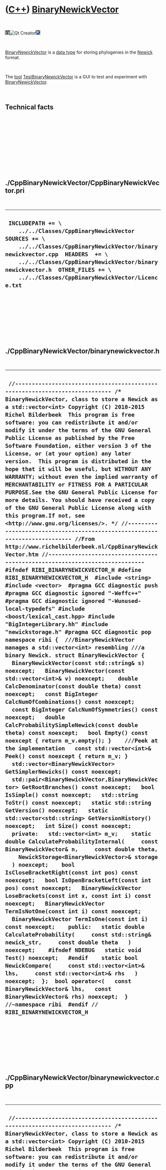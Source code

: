 



 

 

 

 

 

([C++](Cpp.htm)) [BinaryNewickVector](CppBinaryNewickVector.htm)
================================================================

 

![STL](PicStl.png)![Qt
Creator](PicQtCreator.png)![Lubuntu](PicLubuntu.png)

 

[BinaryNewickVector](CppBinaryNewickVector.htm) is a [data
type](CppDataType.htm) for storing phylogenies in the
[Newick](CppNewick.htm) format.

 

The [tool](Tools.htm)
[TestBinaryNewickVector](ToolTestBinaryNewickVector.htm) is a GUI to
test and experiment with
[BinaryNewickVector](CppBinaryNewickVector.htm).

 

Technical facts
---------------

 

 

 

 

 

 

./CppBinaryNewickVector/CppBinaryNewickVector.pri
-------------------------------------------------

 

  --------------------------------------------------------------------------------------------------------------------------------------------------------------------------------------------------------------------------------------------------------------------------------------------
  ` INCLUDEPATH += \     ../../Classes/CppBinaryNewickVector  SOURCES += \     ../../Classes/CppBinaryNewickVector/binarynewickvector.cpp  HEADERS  += \     ../../Classes/CppBinaryNewickVector/binarynewickvector.h  OTHER_FILES += \     ../../Classes/CppBinaryNewickVector/Licence.txt`
  --------------------------------------------------------------------------------------------------------------------------------------------------------------------------------------------------------------------------------------------------------------------------------------------

 

 

 

 

 

./CppBinaryNewickVector/binarynewickvector.h
--------------------------------------------

 

  ----------------------------------------------------------------------------------------------------------------------------------------------------------------------------------------------------------------------------------------------------------------------------------------------------------------------------------------------------------------------------------------------------------------------------------------------------------------------------------------------------------------------------------------------------------------------------------------------------------------------------------------------------------------------------------------------------------------------------------------------------------------------------------------------------------------------------------------------------------------------------------------------------------------------------------------------------------------------------------------------------------------------------------------------------------------------------------------------------------------------------------------------------------------------------------------------------------------------------------------------------------------------------------------------------------------------------------------------------------------------------------------------------------------------------------------------------------------------------------------------------------------------------------------------------------------------------------------------------------------------------------------------------------------------------------------------------------------------------------------------------------------------------------------------------------------------------------------------------------------------------------------------------------------------------------------------------------------------------------------------------------------------------------------------------------------------------------------------------------------------------------------------------------------------------------------------------------------------------------------------------------------------------------------------------------------------------------------------------------------------------------------------------------------------------------------------------------------------------------------------------------------------------------------------------------------------------------------------------------------------------------------------------------------------------------------------------------------------------------------------------------------------------------------------------------------------------------------------------------------------------------------------------------------------------------------------------------------------------------------------------------------------------------------------------------------------------------------------------------------------------------------------------------------------------------------------------------------------------------------------------------------------------------------------------------------------------------------------------------------------------------------------------------------------------------------------------------------------------
  ` //--------------------------------------------------------------------------- /* BinaryNewickVector, class to store a Newick as a std::vector<int> Copyright (C) 2010-2015 Richel Bilderbeek  This program is free software: you can redistribute it and/or modify it under the terms of the GNU General Public License as published by the Free Software Foundation, either version 3 of the License, or (at your option) any later version.  This program is distributed in the hope that it will be useful, but WITHOUT ANY WARRANTY; without even the implied warranty of MERCHANTABILITY or FITNESS FOR A PARTICULAR PURPOSE.See the GNU General Public License for more details. You should have received a copy of the GNU General Public License along with this program.If not, see <http://www.gnu.org/licenses/>. */ //--------------------------------------------------------------------------- //From http://www.richelbilderbeek.nl/CppBinaryNewickVector.htm //--------------------------------------------------------------------------- #ifndef RIBI_BINARYNEWICKVECTOR_H #define RIBI_BINARYNEWICKVECTOR_H  #include <string> #include <vector>  #pragma GCC diagnostic push #pragma GCC diagnostic ignored "-Weffc++" #pragma GCC diagnostic ignored "-Wunused-local-typedefs" #include <boost/lexical_cast.hpp> #include "BigIntegerLibrary.hh" #include "newickstorage.h" #pragma GCC diagnostic pop  namespace ribi {  ///BinaryNewickVector manages a std::vector<int> resembling ///a binary Newick. struct BinaryNewickVector {   BinaryNewickVector(const std::string& s) noexcept;   BinaryNewickVector(const std::vector<int>& v) noexcept;    double CalcDenominator(const double theta) const noexcept;   const BigInteger CalcNumOfCombinations() const noexcept;   const BigInteger CalcNumOfSymmetries() const noexcept;   double CalcProbabilitySimpleNewick(const double theta) const noexcept;   bool Empty() const noexcept { return m_v.empty(); }    ///Peek at the implementation   const std::vector<int>& Peek() const noexcept { return m_v; }   std::vector<BinaryNewickVector> GetSimplerNewicks() const noexcept;   std::pair<BinaryNewickVector,BinaryNewickVector> GetRootBranches() const noexcept;   bool IsSimple() const noexcept;   std::string ToStr() const noexcept;   static std::string GetVersion() noexcept;   static std::vector<std::string> GetVersionHistory() noexcept;   int Size() const noexcept;     private:   std::vector<int> m_v;    static double CalculateProbabilityInternal(     const BinaryNewickVector& n,     const double theta,     NewickStorage<BinaryNewickVector>& storage   ) noexcept;    bool IsCloseBracketRight(const int pos) const noexcept;   bool IsOpenBracketLeft(const int pos) const noexcept;   BinaryNewickVector LoseBrackets(const int x, const int i) const noexcept;   BinaryNewickVector TermIsNotOne(const int i) const noexcept;   BinaryNewickVector TermIsOne(const int i) const noexcept;    public:   static double CalculateProbability(     const std::string& newick_str,     const double theta   ) noexcept;    #ifndef NDEBUG   static void Test() noexcept;   #endif    static bool NewickCompare(     const std::vector<int>& lhs,     const std::vector<int>& rhs   ) noexcept;  };  bool operator<(   const BinaryNewickVector& lhs,   const BinaryNewickVector& rhs) noexcept;  } //~namespace ribi  #endif // RIBI_BINARYNEWICKVECTOR_H`
  ----------------------------------------------------------------------------------------------------------------------------------------------------------------------------------------------------------------------------------------------------------------------------------------------------------------------------------------------------------------------------------------------------------------------------------------------------------------------------------------------------------------------------------------------------------------------------------------------------------------------------------------------------------------------------------------------------------------------------------------------------------------------------------------------------------------------------------------------------------------------------------------------------------------------------------------------------------------------------------------------------------------------------------------------------------------------------------------------------------------------------------------------------------------------------------------------------------------------------------------------------------------------------------------------------------------------------------------------------------------------------------------------------------------------------------------------------------------------------------------------------------------------------------------------------------------------------------------------------------------------------------------------------------------------------------------------------------------------------------------------------------------------------------------------------------------------------------------------------------------------------------------------------------------------------------------------------------------------------------------------------------------------------------------------------------------------------------------------------------------------------------------------------------------------------------------------------------------------------------------------------------------------------------------------------------------------------------------------------------------------------------------------------------------------------------------------------------------------------------------------------------------------------------------------------------------------------------------------------------------------------------------------------------------------------------------------------------------------------------------------------------------------------------------------------------------------------------------------------------------------------------------------------------------------------------------------------------------------------------------------------------------------------------------------------------------------------------------------------------------------------------------------------------------------------------------------------------------------------------------------------------------------------------------------------------------------------------------------------------------------------------------------------------------------------------------------------------------------------

 

 

 

 

 

./CppBinaryNewickVector/binarynewickvector.cpp
----------------------------------------------

 

  ------------------------------------------------------------------------------------------------------------------------------------------------------------------------------------------------------------------------------------------------------------------------------------------------------------------------------------------------------------------------------------------------------------------------------------------------------------------------------------------------------------------------------------------------------------------------------------------------------------------------------------------------------------------------------------------------------------------------------------------------------------------------------------------------------------------------------------------------------------------------------------------------------------------------------------------------------------------------------------------------------------------------------------------------------------------------------------------------------------------------------------------------------------------------------------------------------------------------------------------------------------------------------------------------------------------------------------------------------------------------------------------------------------------------------------------------------------------------------------------------------------------------------------------------------------------------------------------------------------------------------------------------------------------------------------------------------------------------------------------------------------------------------------------------------------------------------------------------------------------------------------------------------------------------------------------------------------------------------------------------------------------------------------------------------------------------------------------------------------------------------------------------------------------------------------------------------------------------------------------------------------------------------------------------------------------------------------------------------------------------------------------------------------------------------------------------------------------------------------------------------------------------------------------------------------------------------------------------------------------------------------------------------------------------------------------------------------------------------------------------------------------------------------------------------------------------------------------------------------------------------------------------------------------------------------------------------------------------------------------------------------------------------------------------------------------------------------------------------------------------------------------------------------------------------------------------------------------------------------------------------------------------------------------------------------------------------------------------------------------------------------------------------------------------------------------------------------------------------------------------------------------------------------------------------------------------------------------------------------------------------------------------------------------------------------------------------------------------------------------------------------------------------------------------------------------------------------------------------------------------------------------------------------------------------------------------------------------------------------------------------------------------------------------------------------------------------------------------------------------------------------------------------------------------------------------------------------------------------------------------------------------------------------------------------------------------------------------------------------------------------------------------------------------------------------------------------------------------------------------------------------------------------------------------------------------------------------------------------------------------------------------------------------------------------------------------------------------------------------------------------------------------------------------------------------------------------------------------------------------------------------------------------------------------------------------------------------------------------------------------------------------------------------------------------------------------------------------------------------------------------------------------------------------------------------------------------------------------------------------------------------------------------------------------------------------------------------------------------------------------------------------------------------------------------------------------------------------------------------------------------------------------------------------------------------------------------------------------------------------------------------------------------------------------------------------------------------------------------------------------------------------------------------------------------------------------------------------------------------------------------------------------------------------------------------------------------------------------------------------------------------------------------------------------------------------------------------------------------------------------------------------------------------------------------------------------------------------------------------------------------------------------------------------------------------------------------------------------------------------------------------------------------------------------------------------------------------------------------------------------------------------------------------------------------------------------------------------------------------------------------------------------------------------------------------------------------------------------------------------------------------------------------------------------------------------------------------------------------------------------------------------------------------------------------------------------------------------------------------------------------------------------------------------------------------------------------------------------------------------------------------------------------------------------------------------------------------------------------------------------------------------------------------------------------------------------------------------------------------------------------------------------------------------------------------------------------------------------------------------------------------------------------------------------------------------------------------------------------------------------------------------------------------------------------------------------------------------------------------------------------------------------------------------------------------------------------------------------------------------------------------------------------------------------------------------------------------------------------------------------------------------------------------------------------------------------------------------------------------------------------------------------------------------------------------------------------------------------------------------------------------------------------------------------------------------------------------------------------------------------------------------------------------------------------------------------------------------------------------------------------------------------------------------------------------------------------------------------------------------------------------------------------------------------------------------------------------------------------------------------------------------------------------------------------------------------------------------------------------------------------------------------------------------------------------------------------------------------------------------------------------------------------------------------------------------------------------------------------------------------------------------------------------------------------------------------------------------------------------------------------------------------------------------------------------------------------------------------------------------------------------------------------------------------------------------------------------------------------------------------------------------------------------------------------------------------------------------------------------------------------------------------------------------------------------------------------------------------------------------------------------------------------------------------------------------------------------------------------------------------------------------------------------------------------------------------------------------------------------------------------------------------------------------------------------------------------------------------------------------------------------------------------------------------------------------------------------------------------------------------------------------------------------------------------------------------------------------------------------------------------------------------------------------------------------------------------------------------------------------------------------------------------------------------------------------------------------------------------------------------------------------------------------------------------------------------------------------------------------------------------------------------------------------------------------------------------------------------------------------------------------------------------------------------------------------------------------------------------------------------------------------------------------------------------------------------------------------------------------------------------------------------------------------------------------------------------------------------------------------------------------------------------------------------------------------------------------------------------------------------------------------------------------------------------------------------------------------------------------------------------------------------------------------------------------------------------------------------------------------------------------------------------------------------------------------------------------------------------------------------------------------------------------------------------------------------------------------------------------------------------------------------------------------------------------------------------------------------------------------------------------------------------------------------------------------------------------------------------------------------------------------------------------------------------------------------------------------------------------------------------------------------------------------------------------------------------------------------------------------------------------------------------------------------------------------------------------------------------------------------------------------------------------------------------------------------------------------------------------------------------------------------------------------------------------------------------------------------------------------------------------------------------------------------------------------------------------------------------------------------------------------------------------------------------------------------------------------------------------------------------------------------------------------------------------------------------------------------------------------------------------------------------------------------------------------------------------------------------------------------------------------------------------------------------------------------------------------------------------------------------------------------------------------------------------------------------------------------------------------------------------------------------------------------------------------------------------------------------------------------------------------------------------------------------------------------------------------------------------------------------------------------------------------------------------------------------------------------------------------------------------------------------------------------------------------------------------------------------------------------------------------------------------------------------------------------------------------------------------------------------------------------------------------------------------------------------------------------------------------------------------------------------------------------------------------------------------------------------------------------------------------------------------------------------------------------------------------------------------------------------------------------------------------------------------------------------------------------------------------------------------------------------------------------------------------------------------------------------------------------------------------------------------------------------------------------------------------------------------------------------------------------------------------------------------------------------------------------------------------------------------------------------------------------------------------------------------------------------------------------------------------------------------------------------------------------------------------------------------------------------------------------------------------------------------------------------------------------------------------------------------------------------------------------------------------------------------------------------------------------------------------------------------------------------------------------------------------------------------------------------------------------------------------------------------------------------------------------------------------------------------------------------------------------------------------------------------------------------------------------------------------------------------------------------------------------------------------------------------------------------------------------------------------------------------------------------------------------------------------------------------------------------------------------------------------------------------------------------------------------------------------------------------------------------------------------------------------------------------------------------------------------------------------------------------------------------
  ` //--------------------------------------------------------------------------- /* BinaryNewickVector, class to store a Newick as a std::vector<int> Copyright (C) 2010-2015 Richel Bilderbeek  This program is free software: you can redistribute it and/or modify it under the terms of the GNU General Public License as published by the Free Software Foundation, either version 3 of the License, or (at your option) any later version.  This program is distributed in the hope that it will be useful, but WITHOUT ANY WARRANTY; without even the implied warranty of MERCHANTABILITY or FITNESS FOR A PARTICULAR PURPOSE.See the GNU General Public License for more details. You should have received a copy of the GNU General Public License along with this program.If not, see <http://www.gnu.org/licenses/>. */ //--------------------------------------------------------------------------- //From http://www.richelbilderbeek.nl/CppBinaryNewickVector.htm //--------------------------------------------------------------------------- #pragma GCC diagnostic push #pragma GCC diagnostic ignored "-Weffc++" #pragma GCC diagnostic ignored "-Wunused-local-typedefs" #pragma GCC diagnostic ignored "-Wunused-but-set-parameter" #include "binarynewickvector.h"  #include <algorithm> #include <cassert> #include <deque> #include <iostream> #include <functional> #include <map> #include <numeric> #include <stdexcept> #include <string> #include <sstream> #include <vector>  #include <boost/numeric/conversion/cast.hpp>  #include <boost/lexical_cast.hpp>  #include "BigIntegerLibrary.hh" #include "testtimer.h" #include "newick.h"  #pragma GCC diagnostic pop  ribi::BinaryNewickVector::BinaryNewickVector(const std::string& s) noexcept   : m_v{Newick().StringToNewick(s)} {   #ifndef NDEBUG   Test();   #endif    assert(Newick().IsUnaryNewick(Newick().StringToNewick(s))       || Newick().IsBinaryNewick(Newick().StringToNewick(s)));    //Can I add these as well?   //assert(Newick().IsUnaryNewick(m_v) || Newick().IsBinaryNewick(m_v));   //assert(m_v.empty() || Newick::IsNewick(m_v)); }  ribi::BinaryNewickVector::BinaryNewickVector(const std::vector<int>& v) noexcept   : m_v{v} {   #ifndef NDEBUG   Test();   #endif    assert(Newick().IsUnaryNewick(m_v) || Newick().IsBinaryNewick(m_v));   assert(m_v.empty() || Newick().IsNewick(m_v)); }  double ribi::BinaryNewickVector::CalcDenominator(const double theta) const noexcept {   return Newick().CalcDenominator(Peek(),theta); }  const BigInteger ribi::BinaryNewickVector::CalcNumOfCombinations() const noexcept {   assert(Newick().IsNewick(m_v));   return Newick().CalcNumOfCombinationsBinary(m_v); }  const BigInteger ribi::BinaryNewickVector::CalcNumOfSymmetries() const noexcept {   assert(Newick().IsNewick(m_v));   return Newick().CalcNumOfSymmetriesBinary(m_v); }  double ribi::BinaryNewickVector::CalcProbabilitySimpleNewick(const double theta) const noexcept {   assert(Newick().IsSimple(m_v));   assert(theta > 0.0);   return Newick().CalcProbabilitySimpleNewick(m_v,theta); }  double ribi::BinaryNewickVector::CalculateProbability(   const std::string& newick_str,   const double theta ) noexcept {   assert(Newick().IsNewick(newick_str));   assert(Newick().IsUnaryNewick(Newick().StringToNewick(newick_str))       || Newick().IsBinaryNewick(Newick().StringToNewick(newick_str)));   assert(theta > 0.0);   BinaryNewickVector newick(newick_str);   NewickStorage<BinaryNewickVector> storage(newick);   return CalculateProbabilityInternal(     newick,     theta,     storage);  }  double ribi::BinaryNewickVector::CalculateProbabilityInternal(   const BinaryNewickVector& n,   const double theta,   NewickStorage<BinaryNewickVector>& storage) noexcept {   //#define DEBUG_BINARYNEWICKVECTOR_CALCULATEPROBABILITYINTERNAL   while(1)   {     try     {       //Is n already known?       {         const double p = storage.Find(n);         if (p!=0.0)         {           return p;         }       }        //Check for simple phylogeny       if (n.IsSimple())       {         const double p = n.CalcProbabilitySimpleNewick(theta);         storage.Store(n,p);         return p;       }       //Complex       //Generate other Newicks and their coefficients       std::vector<double> coefficients;       std::vector<BinaryNewickVector> newicks;       {         const double d = n.CalcDenominator(theta);         #ifdef DEBUG_BINARYNEWICKVECTOR_CALCULATEPROBABILITYINTERNAL         TRACE("Denominator for "           + n.ToStr()           + " = "           + boost::lexical_cast<std::string>(d));         #endif         typedef std::pair<std::vector<int>,int> NewickFrequencyPair;         const std::vector<NewickFrequencyPair> newick_freqs           = Newick().GetSimplerNewicksFrequencyPairs(n.Peek());         for(const NewickFrequencyPair& p: newick_freqs)         {           const int frequency = p.second;           assert(frequency > 0);           if (frequency == 1)           {             newicks.push_back(p.first);             coefficients.push_back(theta / d);           }           else           {             const double f_d = static_cast<double>(frequency);             newicks.push_back(p.first);             coefficients.push_back( (f_d*(f_d-1.0)) / d);           }           #ifdef DEBUG_BINARYNEWICKVECTOR_CALCULATEPROBABILITYINTERNAL           TRACE("BinaryNewickVector "             + Newick::NewickToString(p.first)             + " has coefficient "             + boost::lexical_cast<std::string>(coefficients.back())             + '\n';          #endif         }       }       //Ask help about these new Newicks       {         const int sz = newicks.size();         assert(newicks.size() == coefficients.size() );         double p = 0.0;         for (int i=0; i!=sz; ++i)         {           //Recursive function call           p+=(coefficients[i] * CalculateProbabilityInternal(newicks[i],theta,storage));         }         storage.Store(n,p);         return p;       }     }     catch (std::bad_alloc& e)     {       storage.CleanUp();       std::cerr << "std::bad_alloc\n";     }     catch (std::exception& e)     {       storage.CleanUp();       std::cerr << "std::exception";     }     catch (...)     {       storage.CleanUp();       std::cerr << "Unknown exception\n";     }   } }  std::vector<ribi::BinaryNewickVector> ribi::BinaryNewickVector::GetSimplerNewicks() const noexcept {   assert(Newick().IsNewick(m_v));   const std::vector<std::vector<int> > v = Newick().GetSimplerBinaryNewicks(m_v);   std::vector<BinaryNewickVector> w(std::begin(v),std::end(v));   return w; }  std::pair<ribi::BinaryNewickVector,ribi::BinaryNewickVector>   ribi::BinaryNewickVector::GetRootBranches() const noexcept {   assert(Newick().IsNewick(m_v));   std::pair<std::vector<int>,std::vector<int> > p     = Newick().GetRootBranchesBinary(m_v);   return p; }  std::string ribi::BinaryNewickVector::GetVersion() noexcept {   return "3.1"; }  std::vector<std::string> ribi::BinaryNewickVector::GetVersionHistory() noexcept {   return {     "2009-06-01: Version 1.0: Initial version",     "2010-08-10: Version 1.1: Major architectural revision",     "2011-02-20: Version 1.2: Removed helper functions from global namespace",     "2011-02-22: Version 2.0: Changed file management",     "2011-03-01: Version 3.0: major rewrite of algorithms",     "2011-04-08: Version 3.1: fixed error forgiven by G++, but fatal for i686-pc-mingw32-qmake"   }; }   bool ribi::BinaryNewickVector::IsCloseBracketRight(const int pos) const noexcept {   const int sz = m_v.size();    assert(pos >= 0);   assert(pos < sz);   assert(m_v[pos]==1);    for (int i=pos+1; i!=sz; ++i) //+1 because v[pos]==1   {     const int x = m_v[i];     if (x == Newick::bracket_close) return true;     if (x == Newick::bracket_open) return false;   }   //There will always be a final closing bracket at the right   // that is not stored in a SortedBinaryNewickVector's std::vector   return true; }  bool ribi::BinaryNewickVector::IsOpenBracketLeft(const int pos) const noexcept {   assert(pos >= 0);   assert(pos < static_cast<int>(m_v.size()));   assert(m_v[pos]==1);    for (int i=pos-1; i!=-1; --i) //-1, because v[pos]==1   {     const int x = m_v[i];     if (x == Newick::bracket_open) return true;     if (x == Newick::bracket_close) return false;   }   //There will always be a trailing opening bracket at the left   // that is not stored in a SortedBinaryNewickVector's std::vector   return true; }  bool ribi::BinaryNewickVector::IsSimple() const noexcept {   return Newick().IsSimple(m_v); }  //void ribi::BinaryNewickVector::SetTheta(const double theta) //{ //  assert(theta > 0.0); //  m_theta = theta; //}  //Does the following conversions: // (5,(5,1)) -> (5,6) // (4,(5,1)) -> (4,6) // (4,(3,1)) -> (4,4) // (4,(1,1)) -> (4,2) // string_pos points at an index in the string current.newick after the '1' // For example, for (4,(3,1)) the string_pos equals 7 // num is the other value between brackets // For example, for (4,(3,1)) num will equal 3 // (5,(5,1)) -> (5,6) // -> sz = 9 // -> bracket_open_pos  = 3 // -> bracket_close_pos = 7 // -> sz_loss = 4 = 7 - 3 = bracket_close_pos - bracket_open_pos // -> new_sz = 5 ribi::BinaryNewickVector ribi::BinaryNewickVector::LoseBrackets(const int x, const int i) const noexcept {   assert(i >= 0);   assert(i < Size());   assert(m_v[i] == 1);   assert(x>0);   std::vector<int> v_copy = m_v;    const int bracket_open_pos     = Newick().FindPosBefore(m_v,ribi::Newick::bracket_open,i);   assert(bracket_open_pos > -1);   const int bracket_close_pos     = Newick().FindPosAfter(m_v,Newick::bracket_close,i);   assert(bracket_close_pos < Size());   const int sz = Size();   const int sz_lose = bracket_close_pos - bracket_open_pos;   const int sz_new = sz - sz_lose;   v_copy[bracket_open_pos] = x+1;   const std::vector<int>::iterator begin_iter(&v_copy[bracket_close_pos+1]);   const std::vector<int>::iterator output_iter(&v_copy[bracket_open_pos+1]);   std::copy(begin_iter,v_copy.end(),output_iter);   v_copy.resize(sz_new);    return BinaryNewickVector(v_copy); }  bool ribi::BinaryNewickVector::NewickCompare(   const std::vector<int>& lhs,   const std::vector<int>& rhs) noexcept {   const int l_sz = lhs.size();   const int r_sz = rhs.size();   if (l_sz < r_sz) return true;   if (l_sz > r_sz) return false;    typedef std::vector<int>::const_iterator Iter;   Iter lhs_iter = lhs.begin();   const Iter lhs_end = lhs.end();   Iter rhs_iter = rhs.begin();    for ( ; lhs_iter != lhs_end; ++lhs_iter, ++rhs_iter)   {     const int x_l = *lhs_iter;     const int x_r = *rhs_iter;     if (x_l < x_r) return true;     if (x_l > x_r) return false;   }   return false; }  int ribi::BinaryNewickVector::Size() const noexcept {   return boost::numeric_cast<int>(m_v.size()); }  ribi::BinaryNewickVector ribi::BinaryNewickVector::TermIsNotOne(const int i) const noexcept {   assert(m_v[i]>1);   std::vector<int> v(m_v);   --v[i];   return BinaryNewickVector(v); }  //TermIsOne is called whenever a '1' is found in a newick structure //string_pos has the index of the character after this '1' // (when a string has multiple 1's, TermIsOne is called for each '1', //  with each time a different string_pos) //If this '1' is between two brackets, with one other number, //  these two numbers are added and the brackets are removed //If this '1' is not between two brackets, //  the newick string returned is empty //Conversion examples // (3,(15,1)), string_pos 8 -> (3,16) //         ^   EXIT1 // (2,(23,1)), string_pos 8 -> (2,24) //         ^   EXIT1 // (1,(20,5)), string_pos 2 -> [empty] //   ^         EXIT-2 // (1,(1,1)), string_pos 2 -> [empty] //   ^         EXIT-2 // (1,(1,1)), string_pos 5 -> (1,2) //      ^      EXIT-2 // (1,(1,1)), string_pos 7 -> (1,2) //        ^    EXIT-1 // ((1,2,3),3), string_pos 3 -> (3,3) //Might be incorrect: algorithm holds for two numbers between brackets //    ^ ribi::BinaryNewickVector ribi::BinaryNewickVector::TermIsOne(const int i) const noexcept {   const int sz = m_v.size();    //assert(new_newick.empty());   assert(i < sz);   assert(m_v[i] == 1); //Must be a 1    const bool open_bracket_left     = IsOpenBracketLeft(i);   const bool close_bracket_right     = IsCloseBracketRight(i);    if (open_bracket_left == true     && close_bracket_right == true)   {     //Find other_value     int other_value = 0;     //If adjecent to the left is a comma     // and subsequently a value,     if (i > 0       && m_v[i-1]  > 0)     {       other_value = m_v[i-1];     }     else if (i + 1 < sz       && m_v[i+1]  > 0)     {       other_value = m_v[i+1];     }      assert(other_value >= 1);     return LoseBrackets(other_value,i);   }    //Return an empty SortedBinaryNewickVector   return BinaryNewickVector(std::vector<int>()); }   #ifndef NDEBUG void ribi::BinaryNewickVector::Test() noexcept {   {     static bool is_tested{false};     if (is_tested) return;     is_tested = true;   }   {     Newick();   }   const TestTimer test_timer(__func__,__FILE__,1.0);   const bool verbose{false};    //Check that well-formed Newicks are confirmed valid   {     const auto v = Newick().CreateValidNewicks();     for(const auto& s: v)     {       if (verbose) { TRACE("I must be accepted: " + s); }       //Check if valid newicks (as std::string) are marked as valid       try       {         Newick().CheckNewick(s);       }       catch (std::exception& e)       {         std::cerr << "(" << __FILE__ << "," << __LINE__ << ") "           << s << ": " << e.what() << '\n';       }       //Check if valid newicks (as std::vector) are marked as valid       try       {         const std::vector<int> n = Newick().StringToNewick(s);         Newick().CheckNewick(n);         assert(Newick().IsNewick(n));       }       catch (std::exception& e)       {         std::cerr << s           << " (converted to std::vector<int>): "           << e.what();       }       //Check std::string conversion (from BinaryNewickVector(std::string))       if ( !Newick().IsUnaryNewick(Newick().StringToNewick(s))         && !Newick().IsBinaryNewick(Newick().StringToNewick(s)))       {         continue;       }       try       {         BinaryNewickVector temp(s);         assert(s == temp.ToStr());       }       catch (std::exception& e)       {         std::cerr << s           << " (BinaryNewickVector from std::string): "           << e.what();       }       //Check std::string conversion (from BinaryNewickVector(std::vector<int>))       try       {         const std::vector<int> n = Newick().StringToNewick(s);         BinaryNewickVector temp(n);         assert(s == temp.ToStr());       }       catch (std::exception& e)       {         std::cerr << s           << " (BinaryNewickVector from std::vector<int>): "           << e.what();       }       assert(Newick().IsNewick(s));       //Check the simpler Newicks       {         const std::vector<std::vector<int> > simpler           = Newick().GetSimplerBinaryNewicks(             Newick().StringToNewick(s));         for(const std::vector<int> simple: simpler)         {           assert(Newick().IsNewick(simple));           Newick().CheckNewick(simple);         }       }       //Check the branches, only of binary Newicks       if (Newick().IsBinaryNewick(Newick().StringToNewick(s)))       {         const std::pair<std::vector<int>,std::vector<int> > b             = Newick().GetRootBranchesBinary(Newick().StringToNewick(s));         assert(Newick().IsNewick(b.first));         assert(Newick().IsNewick(b.second));       }     }   } } #endif  std::string ribi::BinaryNewickVector::ToStr() const noexcept {   assert(Newick().IsNewick(m_v));   return Newick().NewickToString(m_v); }  bool ribi::operator<(const BinaryNewickVector& lhs, const BinaryNewickVector& rhs) noexcept {   return ribi::BinaryNewickVector::NewickCompare(lhs.Peek(),rhs.Peek()); }`
  ------------------------------------------------------------------------------------------------------------------------------------------------------------------------------------------------------------------------------------------------------------------------------------------------------------------------------------------------------------------------------------------------------------------------------------------------------------------------------------------------------------------------------------------------------------------------------------------------------------------------------------------------------------------------------------------------------------------------------------------------------------------------------------------------------------------------------------------------------------------------------------------------------------------------------------------------------------------------------------------------------------------------------------------------------------------------------------------------------------------------------------------------------------------------------------------------------------------------------------------------------------------------------------------------------------------------------------------------------------------------------------------------------------------------------------------------------------------------------------------------------------------------------------------------------------------------------------------------------------------------------------------------------------------------------------------------------------------------------------------------------------------------------------------------------------------------------------------------------------------------------------------------------------------------------------------------------------------------------------------------------------------------------------------------------------------------------------------------------------------------------------------------------------------------------------------------------------------------------------------------------------------------------------------------------------------------------------------------------------------------------------------------------------------------------------------------------------------------------------------------------------------------------------------------------------------------------------------------------------------------------------------------------------------------------------------------------------------------------------------------------------------------------------------------------------------------------------------------------------------------------------------------------------------------------------------------------------------------------------------------------------------------------------------------------------------------------------------------------------------------------------------------------------------------------------------------------------------------------------------------------------------------------------------------------------------------------------------------------------------------------------------------------------------------------------------------------------------------------------------------------------------------------------------------------------------------------------------------------------------------------------------------------------------------------------------------------------------------------------------------------------------------------------------------------------------------------------------------------------------------------------------------------------------------------------------------------------------------------------------------------------------------------------------------------------------------------------------------------------------------------------------------------------------------------------------------------------------------------------------------------------------------------------------------------------------------------------------------------------------------------------------------------------------------------------------------------------------------------------------------------------------------------------------------------------------------------------------------------------------------------------------------------------------------------------------------------------------------------------------------------------------------------------------------------------------------------------------------------------------------------------------------------------------------------------------------------------------------------------------------------------------------------------------------------------------------------------------------------------------------------------------------------------------------------------------------------------------------------------------------------------------------------------------------------------------------------------------------------------------------------------------------------------------------------------------------------------------------------------------------------------------------------------------------------------------------------------------------------------------------------------------------------------------------------------------------------------------------------------------------------------------------------------------------------------------------------------------------------------------------------------------------------------------------------------------------------------------------------------------------------------------------------------------------------------------------------------------------------------------------------------------------------------------------------------------------------------------------------------------------------------------------------------------------------------------------------------------------------------------------------------------------------------------------------------------------------------------------------------------------------------------------------------------------------------------------------------------------------------------------------------------------------------------------------------------------------------------------------------------------------------------------------------------------------------------------------------------------------------------------------------------------------------------------------------------------------------------------------------------------------------------------------------------------------------------------------------------------------------------------------------------------------------------------------------------------------------------------------------------------------------------------------------------------------------------------------------------------------------------------------------------------------------------------------------------------------------------------------------------------------------------------------------------------------------------------------------------------------------------------------------------------------------------------------------------------------------------------------------------------------------------------------------------------------------------------------------------------------------------------------------------------------------------------------------------------------------------------------------------------------------------------------------------------------------------------------------------------------------------------------------------------------------------------------------------------------------------------------------------------------------------------------------------------------------------------------------------------------------------------------------------------------------------------------------------------------------------------------------------------------------------------------------------------------------------------------------------------------------------------------------------------------------------------------------------------------------------------------------------------------------------------------------------------------------------------------------------------------------------------------------------------------------------------------------------------------------------------------------------------------------------------------------------------------------------------------------------------------------------------------------------------------------------------------------------------------------------------------------------------------------------------------------------------------------------------------------------------------------------------------------------------------------------------------------------------------------------------------------------------------------------------------------------------------------------------------------------------------------------------------------------------------------------------------------------------------------------------------------------------------------------------------------------------------------------------------------------------------------------------------------------------------------------------------------------------------------------------------------------------------------------------------------------------------------------------------------------------------------------------------------------------------------------------------------------------------------------------------------------------------------------------------------------------------------------------------------------------------------------------------------------------------------------------------------------------------------------------------------------------------------------------------------------------------------------------------------------------------------------------------------------------------------------------------------------------------------------------------------------------------------------------------------------------------------------------------------------------------------------------------------------------------------------------------------------------------------------------------------------------------------------------------------------------------------------------------------------------------------------------------------------------------------------------------------------------------------------------------------------------------------------------------------------------------------------------------------------------------------------------------------------------------------------------------------------------------------------------------------------------------------------------------------------------------------------------------------------------------------------------------------------------------------------------------------------------------------------------------------------------------------------------------------------------------------------------------------------------------------------------------------------------------------------------------------------------------------------------------------------------------------------------------------------------------------------------------------------------------------------------------------------------------------------------------------------------------------------------------------------------------------------------------------------------------------------------------------------------------------------------------------------------------------------------------------------------------------------------------------------------------------------------------------------------------------------------------------------------------------------------------------------------------------------------------------------------------------------------------------------------------------------------------------------------------------------------------------------------------------------------------------------------------------------------------------------------------------------------------------------------------------------------------------------------------------------------------------------------------------------------------------------------------------------------------------------------------------------------------------------------------------------------------------------------------------------------------------------------------------------------------------------------------------------------------------------------------------------------------------------------------------------------------------------------------------------------------------------------------------------------------------------------------------------------------------------------------------------------------------------------------------------------------------------------------------------------------------------------------------------------------------------------------------------------------------------------------------------------------------------------------------------------------------------------------------------------------------------------------------------------------------------------------------------------------------------------------------------------------------------------------------------------------------------------------------------------------------------------------------------------------------------------------------------------------------------------------------------------------------------------------------------------------------------------------------------------------------------------------------------------------------------------------------------------------------------------------------------------------------------------------------------------------------------------------------------------------------------------------------------------------------------------------------------------------------------------------------------------------------------------------------------------------------------------------------------------------------------------------------------------------------------------------------------------------------------------------------------------------------------------------------------------------------------------------------------------------------------------------------------------------------------------------------------------------------------------------------------------------------------------------------------------------------------------------------------------------------------------------------------------------------------------------------------------------------------------------------------------------------------------------------------------------------------------------------------------------------------------------------------------------------------------------------------------------------------------------------------------------------------------------------------------------------------------------------------------------------------------------------------------------------------------------------------------------------------------------------------------------------------------------------------------------------------------------------------------------------------------------------------------------------------------------------------------------------------------------

 

 

 

 

 





 




This page has been created by the [tool](Tools.htm)
[CodeToHtml](ToolCodeToHtml.htm)
